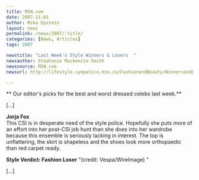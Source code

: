 ```yaml
---
title: MSN.com 
date: 2007-11-01
author: Mika Epstein
layout: news
permalink: /news/2007/:title/
categories: [News, Articles]
tags: 2007

newstitle: "Last Week's Style Winners & Losers  "
newsauthor: Stephanie Mackenzie-Smith  
newssource: MSN.com  
newsurl: http://lifestyle.sympatico.msn.ca/FashionandBeauty/WinnersandLosers/articles/StyleWinnersLosersOct29.htm?feedname=PHOTO\_GALLERY\_STYLEWINNERSLOSERS_OCT29&pos=5&nolookup=true 

---
```

** Our editor's picks for the best and worst dressed celebs last week.**

[...]

**Jorja Fox**  
This CSI is in desperate need of the style police. Hopefully she puts more of an effort into her post-CSI job hunt than she does into her wardrobe because this ensemble is seriously lacking in interest. The top is unflattering, the skirt is shapeless and the shoes look more orthopaedic than red carpet ready.

**Style Verdict: Fashion Loser** "(credit: Vespa/WireImage) "

[...]

